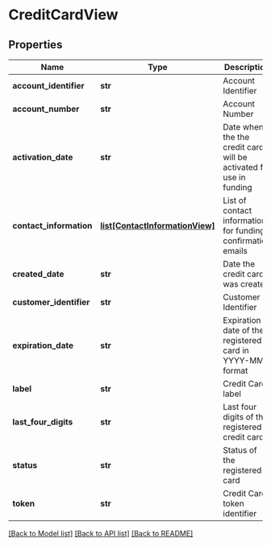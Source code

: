 # CreditCardView

## Properties
Name | Type | Description | Notes
------------ | ------------- | ------------- | -------------
**account_identifier** | **str** | Account Identifier | 
**account_number** | **str** | Account Number | 
**activation_date** | **str** | Date when the the credit card will be activated for use in funding | 
**contact_information** | [**list[ContactInformationView]**](ContactInformationView.md) | List of contact information for funding confirmation emails | 
**created_date** | **str** | Date the credit card was created | 
**customer_identifier** | **str** | Customer Identifier | 
**expiration_date** | **str** | Expiration date of the registered card in YYYY-MM format | 
**label** | **str** | Credit Card label | 
**last_four_digits** | **str** | Last four digits of the registered credit card | 
**status** | **str** | Status of the registered card | 
**token** | **str** | Credit Card token identifier | 

[[Back to Model list]](../README.md#documentation-for-models) [[Back to API list]](../README.md#documentation-for-api-endpoints) [[Back to README]](../README.md)


